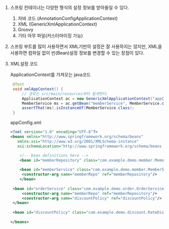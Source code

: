 1. 스프링 컨테이너는 다양한 형식의 설정 정보를 받아들일 수 있다.
   1. 자바 코드 (AnnotationConfigApplicationContext)
   2. XML (GenericXmlApplicationContext)
   3. Groovy
   4. 기타 아무 파일(커스터마이징 가능)

2. 스프링 부트를 많이 사용하면서 XML기반의 설정은 잘 사용하지는 않지만, XML을 사용하면 컴파일 없이 빈(Bean)설정 정보를 변경할 수 있는 장점이 있다.

3. XML설정 코드

   ApplicationContext를 가져오는 java코드

   ```java
   	@Test
   	void xmlAppContext() {
   		// 경로는 src/main/resources부터 탐색한다.
   		ApplicationContext ac = new GenericXmlApplicationContext("appConfig.xml");
   		MemberService ms = ac.getBean("memberService", MemberService.class);
   		assertThat(ms).isInstanceOf(MemberService.class);
   	}
   ```

   appConfig.xml

   ```xml
   <?xml version="1.0" encoding="UTF-8"?>
   <beans xmlns="http://www.springframework.org/schema/beans"
      xmlns:xsi="http://www.w3.org/2001/XMLSchema-instance"
      xsi:schemaLocation="http://www.springframework.org/schema/beans http://www.springframework.org/schema/beans/spring-beans.xsd">
   
       <!-- bean definitions here -->
       <bean id="memberRepository" class="com.example.demo.member.MemoryMemberRepository"/>
       
       <bean id="memberService" class="com.example.demo.member.MemberServiceImpl">
   		<constructor-arg name="memberRepo" ref="memberRepository"/>	    
       </bean>
   	
   	<bean id="orderService" class="com.example.demo.order.OrderServiceImpl">
   		<constructor-arg name="memberRepo" ref="memberRepository"/>
   		<constructor-arg name="discountPolicy" ref="discountPolicy"/>
   	</bean>
   	
   	<bean id="discountPolicy" class="com.example.demo.discount.RateDiscountPolicy"/>
   	
   </beans>
   ```

   